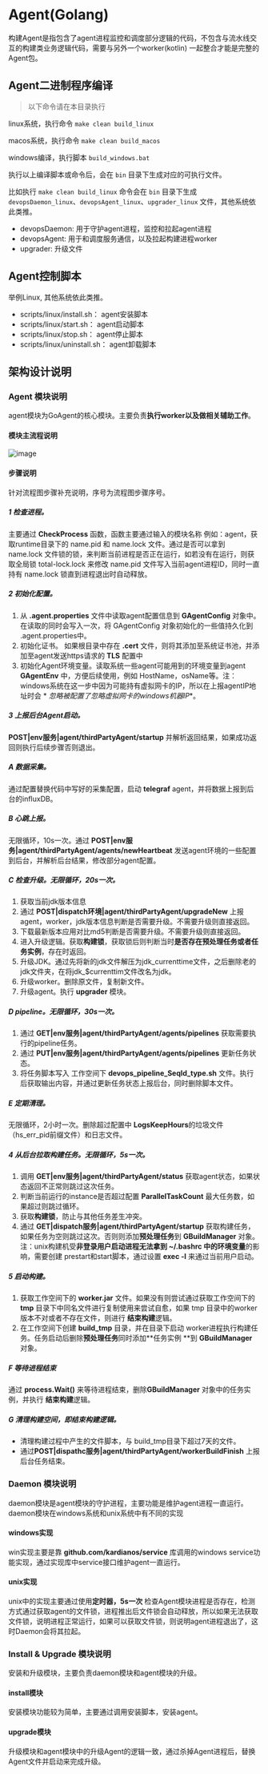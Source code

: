 # Agent(Golang)

构建Agent是指包含了agent进程监控和调度部分逻辑的代码，不包含与流水线交互的构建类业务逻辑代码，需要与另外一个worker(kotlin)
一起整合才能是完整的Agent包。

## Agent二进制程序编译

> 以下命令请在本目录执行

linux系统，执行命令 `make clean build_linux`

macos系统，执行命令 `make clean build_macos`

windows编译，执行脚本 `build_windows.bat`

执行以上编译脚本或命令后，会在 `bin` 目录下生成对应的可执行文件。

比如执行 `make clean build_linux` 命令会在 `bin` 目录下生成 `devopsDaemon_linux`、`devopsAgent_linux`、`upgrader_linux`
文件，其他系统依此类推。

- devopsDaemon: 用于守护agent进程，监控和拉起agent进程
- devopsAgent: 用于和调度服务通信，以及拉起构建进程worker
- upgrader: 升级文件

## Agent控制脚本

举例Linux, 其他系统依此类推。

- scripts/linux/install.sh： agent安装脚本
- scripts/linux/start.sh： agent启动脚本
- scripts/linux/stop.sh： agent停止脚本
- scripts/linux/uninstall.sh： agent卸载脚本

## 架构设计说明

### Agent 模块说明

agent模块为GoAgent的核心模块。主要负责**执行worker以及做相关辅助工作**。

#### 模块主流程说明

![image](https://github.com/Tencent/bk-ci/blob/master/docs/resource/img/Agent%E6%A8%A1%E5%9D%97%E6%B5%81%E7%A8%8B%E5%9B%BE.png)

#### 步骤说明

针对流程图步骤补充说明，序号为流程图步骤序号。

##### 1 检查进程。

主要通过 **CheckProcess** 函数，函数主要通过输入的模块名称 例如：agent，获取runtime目录下的 name.pid 和 name.lock
文件。通过是否可以拿到 name.lock 文件锁的锁，来判断当前进程是否正在运行，如若没有在运行，则获取全局锁 total-lock.lock 来修改
name.pid 文件写入当前agent进程ID，同时一直持有 name.lock 锁直到进程退出时自动释放。

##### 2 初始化配置。

1. 从 **.agent.properties** 文件中读取agent配置信息到 **GAgentConfig** 对象中。在读取的同时会写入一次，将 GAgentConfig
   对象初始化的一些值持久化到 .agent.properties中。
2. 初始化证书。 如果根目录中存在 **.cert** 文件，则将其添加至系统证书池，并添加至agent发送https请求的 **TLS** 配置中
3. 初始化Agent环境变量。读取系统一些agent可能用到的环境变量到agent **GAgentEnv** 中，方便后续使用，例如
   HostName，osName等。注：windows系统在这一步中因为可能持有虚拟网卡的IP，所以在上报agentIP地址时会 *
   *忽略被配置了忽略虚拟网卡的windows机器IP**。

##### 3 上报后台Agent启动。

**POST|env服务|agent/thirdPartyAgent/startup** 并解析返回结果，如果成功返回则执行后续步骤否则退出。

##### A 数据采集。

通过配置替换代码中写好的采集配置，启动 **telegraf** agent，并将数据上报到后台的influxDB。

##### B 心跳上报。

无限循环，10s一次。通过 **POST|env服务|agent/thirdPartyAgent/agents/newHeartbeat** 发送agent环境的一些配置到后台，并解析后台结果，修改部分agent配置。

##### C 检查升级。无限循环，20s一次。

1. 获取当前jdk版本信息
2. 通过 **POST|dispatch环境|agent/thirdPartyAgent/upgradeNew** 上报agent，worker，jdk版本信息判断是否需要升级。不需要升级则直接返回。
3. 下载最新版本应用对比md5判断是否需要升级。不需要升级则直接返回。
4. 进入升级逻辑。获取**构建锁**，获取锁后则判断当时**是否存在预处理任务或者任务实例**，存在时返回。
5. 升级JDK。通过先将新的jdk文件解压为jdk_currenttime文件，之后删除老的jdk文件夹，在将jdk_$currenttim文件改名为jdk。
6. 升级worker。删除原文件，复制新文件。
7. 升级agent。执行 **upgrader** 模块。

##### D pipeline。无限循环，30s一次。

1. 通过 **GET|env服务|agent/thirdPartyAgent/agents/pipelines** 获取需要执行的pipeline任务。
2. 通过 **PUT|env服务|agent/thirdPartyAgent/agents/pipelines** 更新任务状态。
3. 将任务脚本写入 工作空间下 **devops_pipeline_SeqId_type.sh** 文件。执行后获取输出内容，并通过更新任务状态上报后台，同时删除脚本文件。

##### E 定期清理。

无限循环，2小时一次。删除超过配置中 **LogsKeepHours**的垃圾文件（hs_err_pid前缀文件）和日志文件。

##### 4 从后台拉取构建任务。无限循环，5s一次。

1. 调用 **GET|env服务|agent/thirdPartyAgent/status** 获取agent状态，如果状态返回不正常则跳过这次任务。
2. 判断当前运行的instance是否超过配置 **ParallelTaskCount** 最大任务数，如果超过则跳过循环。
3. 获取**构建锁**，防止与其他任务差生冲突。
4. 通过 **GET|dispatch服务|agent/thirdPartyAgent/startup** 获取构建任务，如果任务为空则跳过这次。否则则添加**预处理任务**到
   **GBuildManager** 对象。注：unix构建机受**非登录用户启动进程无法拿到 ~/.bashrc 中的环境变量**的影响，需要创建
   prestart和start脚本，通过设置 **exec -l** 来通过当前用户启动。

##### 5 启动构建。

1. 获取工作空间下的 **worker.jar** 文件。如果没有则尝试通过获取工作空间下的 **tmp** 目录下中同名文件进行复制使用来尝试自愈，如果
   tmp 目录中的worker版本不对或者不存在文件，则进行 **结束构建**逻辑。
2. 在工作空间下创建 **build_tmp** 目录，并在目录下启动 worker进程执行构建任务。任务启动后删除**预处理任务**同时添加**任务实例
   **到 **GBuildManager** 对象。

##### F 等待进程结束

通过 **process.Wait()** 来等待进程结束，删除**GBuildManager** 对象中的任务实例，并执行 **结束构建**逻辑。

##### G 清理构建空间，即结束构建逻辑。

- 清理构建过程中产生的文件脚本，与 build_tmp目录下超过7天的文件。
- 通过**POST|dispathc服务|agent/thirdPartyAgent/workerBuildFinish** 上报后台任务结束。

### Daemon 模块说明

daemon模块是agent模块的守护进程，主要功能是维护agent进程一直运行。
daemon模块在windows系统和unix系统中有不同的实现

#### windows实现

win实现主要是靠 **github.com/kardianos/service** 库调用的windows service功能实现，通过实现库中service接口维护agent一直运行。

#### unix实现

unix中的实现主要通过使用**定时器，5s一次**
检查Agent模块进程是否存在，检测方式通过获取agent的文件锁，进程推出后文件锁会自动释放，所以如果无法获取文件锁，说明进程正常运行，如果可以获取文件锁，则说明agent进程退出了，这时Daemon会将其拉起。

### Install & Upgrade 模块说明

安装和升级模块，主要负责daemon模块和agent模块的升级。

#### install模块

安装模块功能较为简单，主要通过调用安装脚本，安装agent。

#### upgrade模块

升级模块和agent模块中的升级Agent的逻辑一致，通过杀掉Agent进程后，替换Agent文件并启动来完成升级。
